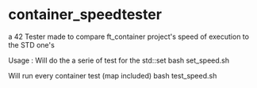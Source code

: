 # container_speedtester
a 42 Tester made to compare ft_container project's speed of execution to the STD one's

Usage :
Will do the a serie of test for the std::set 
bash set_speed.sh

Will run every container test (map included)
bash test_speed.sh
